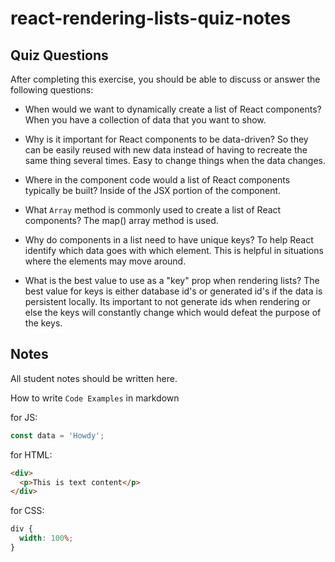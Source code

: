 # react-rendering-lists-quiz-notes

## Quiz Questions

After completing this exercise, you should be able to discuss or answer the following questions:

- When would we want to dynamically create a list of React components?
  When you have a collection of data that you want to show.

- Why is it important for React components to be data-driven?
  So they can be easily reused with new data instead of having to recreate the same thing several times. Easy to change things when the data changes.

- Where in the component code would a list of React components typically be built?
  Inside of the JSX portion of the component.

- What `Array` method is commonly used to create a list of React components?
  The map() array method is used.

- Why do components in a list need to have unique keys?
  To help React identify which data goes with which element. This is helpful in situations where the elements may move around.

- What is the best value to use as a "key" prop when rendering lists?
  The best value for keys is either database id's or generated id's if the data is persistent locally. Its important to not generate ids when rendering or else the keys will constantly change which would defeat the purpose of the keys.

## Notes

All student notes should be written here.

How to write `Code Examples` in markdown

for JS:

```javascript
const data = 'Howdy';
```

for HTML:

```html
<div>
  <p>This is text content</p>
</div>
```

for CSS:

```css
div {
  width: 100%;
}
```
